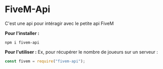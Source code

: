 # FiveM-Api
C'est une api pour intéragir avec le petite api FiveM

**Pour l'installer :**
```
npm i fivem-api
```
**Pour l'utiliser :**
Ex, pour récupérer le nombre de joueurs sur un serveur : 
```javascript
const fivem = require("fivem-api");

```
<!--stackedit_data:
eyJoaXN0b3J5IjpbLTM0NTQ2NDg1MywxMzY2NzgzMTEzXX0=
-->